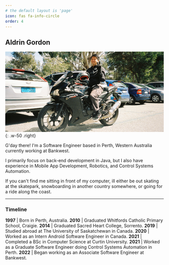 ```yaml
---
# the default layout is 'page'
icon: fas fa-info-circle
order: 4
---
```


## Aldrin Gordon

![Desktop View](/assets/Bike.jpg){: .w-50 .right}

G'day there! I'm a Software Engineer based in Perth, Western Australia currently working at Bankwest.

I primarily focus on back-end development in Java, but I also have experience in Mobile App Development, Robotics, and Control Systems Automation.

If you can't find me sitting in front of my computer, ill either be out skating at the skatepark, snowboarding in another country somewhere, or going for a ride along the coast.

---
### Timeline


**1997** | Born in Perth, Australia.
**2010** | Graduated Whitfords Catholic Primary School, Craigie.
**2014** | Graduated Sacred Heart College, Sorrento.
**2019** | Studied abroad at The University of Saskatchewan in Canada.
**2020** | Worked as an Intern Android Software Engineer in Canada.
**2021** | Completed a BSc in Computer Science at Curtin University.
**2021** | Worked as a Graduate Software Engineer doing Control Systems Automation in Perth.
**2022** | Began working as an Associate Software Engineer at Bankwest.

